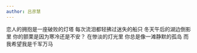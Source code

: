 ```yaml
---
author: 吕彦慧
---
```

恋人的拥抱是一座破败的灯塔 
每次流泪都轻拂过迷失的船只 
冬天午后的湖边倒影里 
你的颤栗是因为寒冷还是不安？ 
在惨淡的灯光里 
你总是像一滩静默的孤岛 
而我希望我是千军万马 
